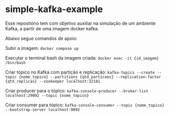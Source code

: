 # simple-kafka-example

Esse repositório tem com objetivo auxiliar na simulação de um ambiente Kafka, a partir de uma imagem docker kafka.

Abaixo segue comandos de apoio:

Subir a imagem:
`docker compose up`

Executar o terminal bash da imagem criada: `docker exec -it {id_imagem} /bin/bash `

Criar tópico no Kafka com partição e replicação: `kafka-topics --create --topic {nome_topico} --partitions {qtd_particoes} --replication-factor {qtd_replicas} --zookeeper localhost:32181`

Criar producer para o tópico: `kafka-console-producer --broker-list localhost:29092 --topic {nome_topico}`

Criar consumer para tópico: `kafka-console-consumer --topic {nome_topico} --bootstrap-server localhost:9092`
